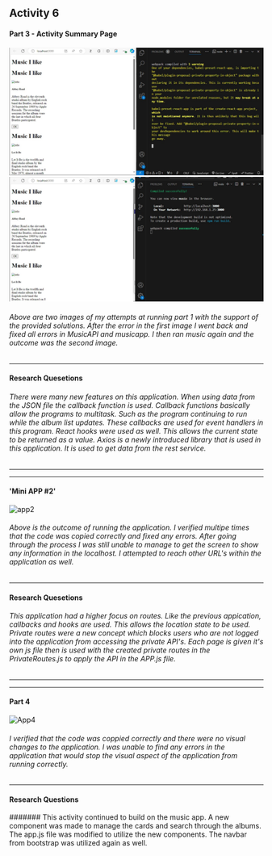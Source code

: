 ## Activity 6

#### Part 3 - Activity Summary Page
![Attempt1](solution1.jpg 'First attempt at solution 1.')
![Attempt2](solution1.2.jpg 'Second attempt at solution 2')

###### Above are two images of my attempts at running part 1 with the support of the provided solutions. After the error in the first image I went back and fixed all errors in MusicAPI and musicapp. I then ran music again and the outcome was the second image.

***

#### Research Quesetions
###### There were many new features on this application. When using data from the JSON file the callback function is used. Callback functions basically allow the programs to multitask. Such as the program continuing to run while the album list updates. These callbacks are used for event handlers in this program. React hooks were used as well. This allows the current state to be returned as a value. Axios is a newly introduced library that is used in this application. It is used to get data from the rest service.

***
***

#### 'Mini APP #2'
![app2](router.jpg, 'App 2')
###### Above is the outcome of running the application. I verified multipe times that the code was copied correctly and fixed any errors. After going through the process I was still unable to manage to get the screen to show any information in the localhost. I attempted to reach other URL's within the application as well.
***

#### Research Quesetions
###### This application had a higher focus on routes. Like the previous appication, callbacks and hooks are used. This allows the location state to be used. Private routes were a new concept which blocks users who are not logged into the application from accessing the private API's. Each page is given it's own js file then is used with the created private routes in the PrivateRoutes.js to apply the API in the APP.js file.

***
***

#### Part 4
![App4](4.jpg, 'Application 4')
###### I verified that the code was coppied correctly and there were no visual changes to the application. I was unable to find any errors in the application that would stop the visual aspect of the application from running correctly.
***
#### Research Questions
####### This activity continued to build on the music app. A new component was made to manage the cards and search through the albums. The app.js file was modified to utilize the new components. The navbar from bootstrap was utilized again as well.
